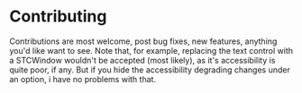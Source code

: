 Contributing
============
Contributions are most welcome, post bug fixes, new features, anything you'd like want to see.
Note that, for example, replacing the text control with a STCWindow wouldn't be accepted (most likely), as it's accessibility is quite poor, if any. But if you hide the accessibility degrading changes under an option, i have no problems with that.